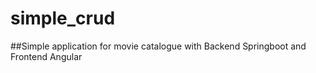 # simple_crud

##Simple application for movie catalogue with Backend Springboot and Frontend Angular

